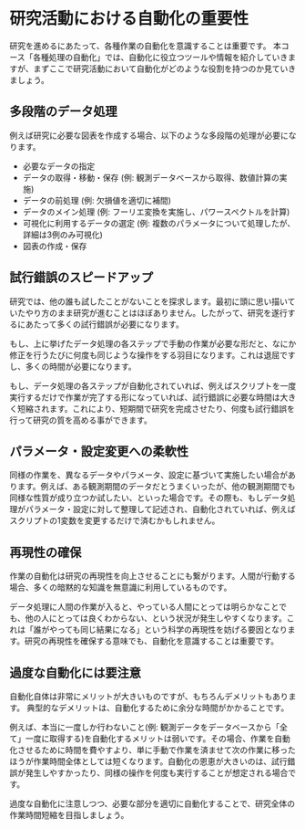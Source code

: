 # 研究活動における自動化の重要性

研究を進めるにあたって、各種作業の自動化を意識することは重要です。
本コース「各種処理の自動化」では、自動化に役立つツールや情報を紹介していきますが、まずここで研究活動において自動化がどのような役割を持つのか見ていきましょう。

## 多段階のデータ処理

例えば研究に必要な図表を作成する場合、以下のような多段階の処理が必要になります。

- 必要なデータの指定
- データの取得・移動・保存 (例: 観測データベースから取得、数値計算の実施)
- データの前処理 (例: 欠損値を適切に補間)
- データのメイン処理 (例: フーリエ変換を実施し、パワースペクトルを計算)
- 可視化に利用するデータの選定 (例: 複数のパラメータについて処理したが、詳細は3例のみ可視化)
- 図表の作成・保存

## 試行錯誤のスピードアップ

研究では、他の誰も試したことがないことを探求します。最初に頭に思い描いていたやり方のまま研究が進むことはほぼありません。したがって、研究を遂行するにあたって多くの試行錯誤が必要になります。

もし、上に挙げたデータ処理の各ステップで手動の作業が必要な形だと、なにか修正を行うたびに何度も同じような操作をする羽目になります。これは退屈ですし、多くの時間が必要になります。

もし、データ処理の各ステップが自動化されていれば、例えばスクリプトを一度実行するだけで作業が完了する形になっていれば、試行錯誤に必要な時間は大きく短縮されます。これにより、短期間で研究を完成させたり、何度も試行錯誤を行って研究の質を高める事ができます。

## パラメータ・設定変更への柔軟性

同様の作業を、異なるデータやパラメータ、設定に基づいて実施したい場合があります。例えば、ある観測期間のデータだとうまくいったが、他の観測期間でも同様な性質が成り立つか試したい、といった場合です。その際も、もしデータ処理がパラメータ・設定に対して整理して記述され、自動化されていれば、例えばスクリプトの1変数を変更するだけで済むかもしれません。

## 再現性の確保

作業の自動化は研究の再現性を向上させることにも繋がります。人間が行動する場合、多くの暗黙的な知識を無意識に利用しているものです。

データ処理に人間の作業が入ると、やっている人間にとっては明らかなことでも、他の人にとっては良くわからない、という状況が発生しやすくなります。これは「誰がやっても同じ結果になる」という科学の再現性を妨げる要因となります。研究の再現性を確保する意味でも、自動化を意識することは重要です。

## 過度な自動化には要注意

自動化自体は非常にメリットが大きいものですが、もちろんデメリットもあります。
典型的なデメリットは、自動化するために余分な時間がかかることです。

例えば、本当に一度しか行わないこと(例: 観測データをデータベースから「全て」一度に取得する)を自動化するメリットは弱いです。その場合、作業を自動化させるために時間を費やすより、単に手動で作業を済ませて次の作業に移ったほうが作業時間全体としては短くなります。自動化の恩恵が大きいのは、試行錯誤が発生しやすかったり、同様の操作を何度も実行することが想定される場合です。

過度な自動化に注意しつつ、必要な部分を適切に自動化することで、研究全体の作業時間短縮を目指しましょう。
